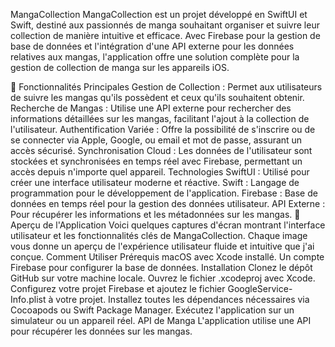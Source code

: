MangaCollection
MangaCollection est un projet développé en SwiftUI et Swift, destiné aux passionnés de manga souhaitant organiser et suivre leur collection de manière intuitive et efficace. Avec Firebase pour la gestion de base de données et l'intégration d'une API externe pour les données relatives aux mangas, l'application offre une solution complète pour la gestion de collection de manga sur les appareils iOS.

🌟 Fonctionnalités Principales
Gestion de Collection : Permet aux utilisateurs de suivre les mangas qu'ils possèdent et ceux qu'ils souhaitent obtenir.
Recherche de Mangas : Utilise une API externe pour rechercher des informations détaillées sur les mangas, facilitant l'ajout à la collection de l'utilisateur.
Authentification Variée : Offre la possibilité de s'inscrire ou de se connecter via Apple, Google, ou email et mot de passe, assurant un accès sécurisé.
Synchronisation Cloud : Les données de l'utilisateur sont stockées et synchronisées en temps réel avec Firebase, permettant un accès depuis n'importe quel appareil.
Technologies
SwiftUI : Utilisé pour créer une interface utilisateur moderne et réactive.
Swift : Langage de programmation pour le développement de l'application.
Firebase : Base de données en temps réel pour la gestion des données utilisateur.
API Externe : Pour récupérer les informations et les métadonnées sur les mangas.
📸 Aperçu de l'Application
Voici quelques captures d'écran montrant l'interface utilisateur et les fonctionnalités clés de MangaCollection. Chaque image vous donne un aperçu de l'expérience utilisateur fluide et intuitive que j'ai conçue.
Comment Utiliser
Prérequis
macOS avec Xcode installé.
Un compte Firebase pour configurer la base de données.
Installation
Clonez le dépôt GitHub sur votre machine locale.
Ouvrez le fichier .xcodeproj avec Xcode.
Configurez votre projet Firebase et ajoutez le fichier GoogleService-Info.plist à votre projet.
Installez toutes les dépendances nécessaires via Cocoapods ou Swift Package Manager.
Exécutez l'application sur un simulateur ou un appareil réel.
API de Manga
L'application utilise une API pour récupérer les données sur les mangas.
